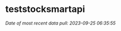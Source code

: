 
<!-- README.md is generated from README.Rmd. Please edit that file -->

# teststocksmartapi

*Date of most recent data pull: 2023-09-25 06:35:55*
